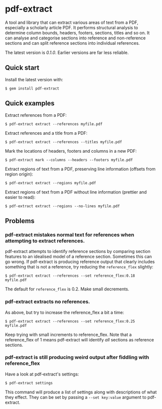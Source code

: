 pdf-extract
===========

A tool and library that can extract various areas of text from a PDF, especially a
scholarly article PDF. It performs structural analysis to determine column bounds, 
headers, footers, sections, titles and so on. It can analyse and categorise sections 
into reference and non-reference sections and can split reference sections into 
individual references.

The latest version is *0.1.0*. Earlier versions are far less reliable.

## Quick start

Install the latest version with:

    $ gem install pdf-extract

## Quick examples

Extract references from a PDF:

    $ pdf-extract extract --references myfile.pdf

Extract references and a title from a PDF:

    $ pdf-extract extract --references --titles myfile.pdf

Mark the locations of headers, footers and columns in a new PDF:

    $ pdf-extract mark --columns --headers --footers myfile.pdf

Extract regions of text from a PDF, preserving line information (offsets from region
origin):

    $ pdf-extract extract --regions myfile.pdf

Extract regions of text from a PDF without line information (prettier and easier to read):

    $ pdf-extract extract --regions --no-lines myfile.pdf

## Problems

### pdf-extract mistakes normal text for references when attempting to extract references.

pdf-extract attempts to identify reference sections by comparing section features to
an idealised model of a reference section. Sometimes this can go wrong. If pdf-extract
is producing reference output that clearly includes something that is not a reference, try
reducing the `reference_flex` slightly:

    $ pdf-extract extract --references --set reference_flex:0.18 myfile.pdf

The default for `reference_flex` is 0.2. Make small decrements.

### pdf-extract extracts no references.

As above, but try to increase the reference_flex a bit a time:

    $ pdf-extract extract --references --set reference_flex:0.25 myfile.pdf

Keep trying with small increments to reference_flex. Note that a reference_flex of
1 means pdf-extract will identify *all* sections as reference sections.

### pdf-extract is still producing weird output after fiddling with reference_flex

Have a look at pdf-extract's settings:

    $ pdf-extract settings

This command will produce a list of settings along with descriptions of what they effect.
They can be set by passing a `--set key:value` argument to pdf-extract.

